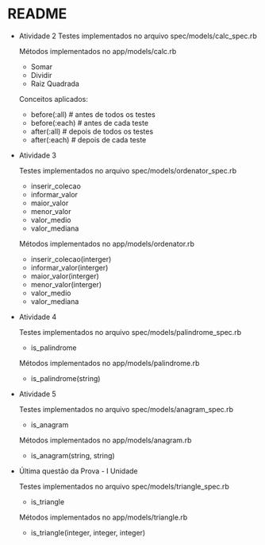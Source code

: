 # README

- Atividade 2
  Testes implementados no arquivo spec/models/calc_spec.rb

  Métodos implementados no app/models/calc.rb
    * Somar
    * Dividir
    * Raiz Quadrada

  Conceitos aplicados:
    * before(:all) # antes de todos os testes
    * before(:each) # antes de cada teste
    * after(:all) # depois de todos os testes
    * after(:each) # depois de cada teste

- Atividade 3

  Testes implementados no arquivo spec/models/ordenator_spec.rb
    * inserir_colecao
    * informar_valor
    * maior_valor
    * menor_valor
    * valor_medio
    * valor_mediana

  Métodos implementados no app/models/ordenator.rb
    * inserir_colecao(interger)
    * informar_valor(interger)
    * maior_valor(interger)
    * menor_valor(interger)
    * valor_medio
    * valor_mediana

- Atividade 4

  Testes implementados no arquivo spec/models/palindrome_spec.rb
    * is_palindrome

  Métodos implementados no app/models/palindrome.rb
    * is_palindrome(string)

- Atividade 5

  Testes implementados no arquivo spec/models/anagram_spec.rb
    * is_anagram

  Métodos implementados no app/models/anagram.rb
    * is_anagram(string, string)

- Última questão da Prova - I Unidade

  Testes implementados no arquivo spec/models/triangle_spec.rb
    * is_triangle

  Métodos implementados no app/models/triangle.rb
    * is_triangle(integer, integer, integer)